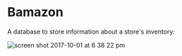 # Bamazon
A database to store information about a store's inventory:


![screen shot 2017-10-01 at 6 38 22 pm](https://user-images.githubusercontent.com/13475021/31061578-bf806dfe-a6d7-11e7-9fa5-616807f70419.png)
